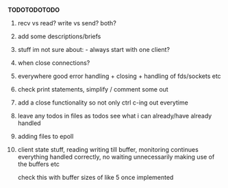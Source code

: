 

**TODOTODOTODO**

1) 
	recv vs read?
	write vs send? both?

2) 
	add some descriptions/briefs

3) 
	stuff im not sure about:
		- always start with one client?

4) 
	when close connections?

5) 
	everywhere good error handling + closing + handling of fds/sockets etc

6) 
	check print statements, simplify / comment some out

7) 
	add a close functionality so not only ctrl c-ing out everytime

8) 
	leave any todos in files as todos
		see what i can already/have already handled

9) 
	adding files to epoll

10) 
	client state stuff, reading writing till buffer, monitoring continues
	everything handled correctly, no waiting unnecessarily
	making use of the buffers etc

	check this with buffer sizes of like 5 once implemented